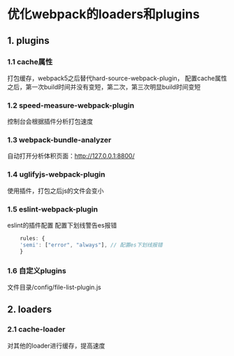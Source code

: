 # 优化webpack的loaders和plugins


## 1. plugins

### 1.1 cache属性
打包缓存，webpack5之后替代hard-source-webpack-plugin，
配置cache属性之后，第一次build时间并没有变短，第二次，第三次明显build时间变短

### 1.2 speed-measure-webpack-plugin
控制台会根据插件分析打包速度


### 1.3 webpack-bundle-analyzer
自动打开分析体积页面：http://127.0.0.1:8800/


### 1.4 uglifyjs-webpack-plugin
使用插件，打包之后js的文件会变小



### 1.5 eslint-webpack-plugin
eslint的插件配置
配置下划线警告es报错

```js
    rules: {
    'semi': ["error", "always"], // 配置es下划线报错
    }
```
### 1.6 自定义plugins
文件目录/config/file-list-plugin.js

## 2. loaders

### 2.1 cache-loader
对其他的loader进行缓存，提高速度